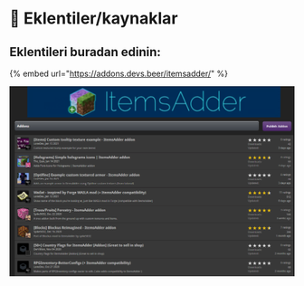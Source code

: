 # 💽 Eklentiler/kaynaklar

## Eklentileri buradan edinin:

{% embed url="https://addons.devs.beer/itemsadder/" %}

![](<.gitbook/assets/image (29).png>)
